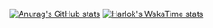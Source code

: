 [![Anurag's GitHub stats](https://github-readme-stats.vercel.app/api?username=MINGtoMING)](https://github.com/anuraghazra/github-readme-stats)
[![Harlok's WakaTime stats](https://github-readme-stats.vercel.app/api/wakatime?username=MINGtoMING)](https://github.com/MINGtoMING/github-readme-stats.git)
